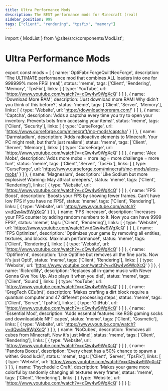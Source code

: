 ```yaml
---
title: Ultra Performance Mods
description: The BEST performance mods for Minecraft (real)
sidebar_position: 999
tags: ["client", "rendering", "tpsfix", "memory"]
---
```


import { ModList } from '@site/src/components/ModList';

# Ultra Performance Mods

export const mods = [
  {
    name: 'OptiFabriForgeQuiltNeoForge',
    description: 'The ULTIMATE performance mod that combines ALL loaders into one for 999999% more FPS! (real)',
    status: 'meme',
    tags: ['Client', 'Rendering', 'Memory', 'TpsFix'],
    links: [
      { type: 'YouTube', url: 'https://www.youtube.com/watch?v=dQw4w9WgXcQ' }
    ]
  },
  {
    name: 'Download More RAM',
    description: 'Just download more RAM! Why didn\'t you think of this before?',
    status: 'meme',
    tags: ['Client', 'Server', 'Memory'],
    links: [
      { type: 'Website', url: 'https://downloadmoreram.com/' }
    ]
  },
  {
    name: 'Captcha',
    description: 'Adds a captcha every time you try to open your inventory. Prevents bots from accessing your items!',
    status: 'meme',
    tags: ['Client', 'Security'],
    links: [
      { type: 'CurseForge', url: 'https://www.curseforge.com/minecraft/mc-mods/captcha' }
    ]
  },
  {
    name: 'Darmstadium',
    description: 'Adds radioactive elements to Minecraft. Your PC might melt, but that\'s just realism!',
    status: 'meme',
    tags: ['Client', 'Server', 'Memory'],
    links: [
      { type: 'CurseForge', url: 'https://www.youtube.com/watch?v=dQw4w9WgXcQ' }
    ]
  },
  {
    name: 'Alex Mobs',
    description: 'Adds more mobs = more lag = more challenge = more fun!',
    status: 'meme',
    tags: ['Client', 'Server', 'TpsFix'],
    links: [
      { type: 'CurseForge', url: 'https://www.curseforge.com/minecraft/mc-mods/alexs-mobs' }
    ]
  },
  {
    name: 'Magnesium',
    description: 'Like Sodium but more explosive! Warning: May attract creepers.',
    status: 'meme',
    tags: ['Client', 'Rendering'],
    links: [
      { type: 'Website', url: 'https://www.youtube.com/watch?v=dQw4w9WgXcQ' }
    ]
  },
  {
    name: 'FPS Boost',
    description: 'Boosts your FPS by showing fewer frames. Can\'t have low FPS if you have no FPS!',
    status: 'meme',
    tags: ['Client', 'Rendering'],
    links: [
      { type: 'Website', url: 'https://www.youtube.com/watch?v=dQw4w9WgXcQ' }
    ]
  },
  {
    name: 'FPS Increaser',
    description: 'Increases your FPS counter by adding random numbers to it. Now you can have 9999 FPS!',
    status: 'meme',
    tags: ['Client', 'Rendering'],
    links: [
      { type: 'Website', url: 'https://www.youtube.com/watch?v=dQw4w9WgXcQ' }
    ]
  },
  {
    name: 'FPS Optimizer',
    description: 'Optimizes your game by removing all entities, textures, and blocks. Maximum performance!',
    status: 'meme',
    tags: ['Client', 'Rendering'],
    links: [
      { type: 'Website', url: 'https://www.youtube.com/watch?v=dQw4w9WgXcQ' }
    ]
  },
  {
    name: 'Optifine\'nt',
    description: 'Like Optifine but removes all the fine parts. Now it\'s just Opti!',
    status: 'meme',
    tags: ['Client', 'Rendering'],
    links: [
      { type: 'Website', url: 'https://www.youtube.com/watch?v=dQw4w9WgXcQ' }
    ]
  },
  {
    name: 'Rickrollify',
    description: 'Replaces all in-game music with Never Gonna Give You Up. Also plays it when you die!',
    status: 'meme',
    tags: ['Client', 'Sound'],
    links: [
      { type: 'YouTube', url: 'https://www.youtube.com/watch?v=dQw4w9WgXcQ' }
    ]
  },
  {
    name: 'GregTech CEu(m)',
    description: 'Makes crafting a dirt block require a quantum computer and 47 different processing steps',
    status: 'meme',
    tags: ['Client', 'Server', 'TpsFix'],
    links: [
      { type: 'GitHub', url: 'https://www.youtube.com/watch?v=dQw4w9WgXcQ' }
    ]
  },
  {
    name: 'Essential Mod',
    description: 'Adds essential features like RGB gaming socks and downloadable NFT capes',
    status: 'meme',
    tags: ['Client', 'Cosmetic'],
    links: [
      { type: 'Website', url: 'https://www.youtube.com/watch?v=dQw4w9WgXcQ' }
    ]
  },
  {
    name: 'NoCubes',
    description: 'Removes all cubes from Minecraft. Now it\'s just Mine!',
    status: 'meme',
    tags: ['Client', 'Rendering'],
    links: [
      { type: 'Website', url: 'https://www.youtube.com/watch?v=dQw4w9WgXcQ' }
    ]
  },
  {
    name: 'Pandora Boxes',
    description: 'Every chest has a 50% chance to spawn a wither. Good luck!',
    status: 'meme',
    tags: ['Client', 'Server', 'TpsFix'],
    links: [
      { type: 'Website', url: 'https://www.youtube.com/watch?v=dQw4w9WgXcQ' }
    ]
  },
  {
    name: 'Psychedelic Craft',
    description: 'Makes your game more colorful by randomly changing all textures every frame',
    status: 'meme',
    tags: ['Client', 'Rendering'],
    links: [
      { type: 'Website', url: 'https://www.youtube.com/watch?v=dQw4w9WgXcQ' }
    ]
  }
];

<ModList mods={mods} />
